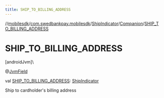```yaml
---
title: SHIP_TO_BILLING_ADDRESS
---
```

//[mobilesdk](../../../../index.html)/[com.swedbankpay.mobilesdk](../../index.html)/[ShipIndicator](../index.html)/[Companion](index.html)/[SHIP_TO_BILLING_ADDRESS](-s-h-i-p_-t-o_-b-i-l-l-i-n-g_-a-d-d-r-e-s-s.html)



# SHIP_TO_BILLING_ADDRESS



[androidJvm]\




@[JvmField](https://kotlinlang.org/api/latest/jvm/stdlib/kotlin.jvm/-jvm-field/index.html)



val [SHIP_TO_BILLING_ADDRESS](-s-h-i-p_-t-o_-b-i-l-l-i-n-g_-a-d-d-r-e-s-s.html): [ShipIndicator](../index.html)



Ship to cardholder's billing address




